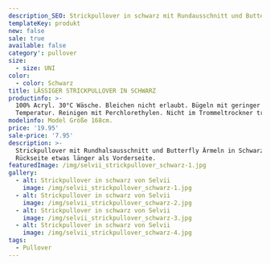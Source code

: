 ```yaml
---
description_SEO: Strickpullover in schwarz mit Rundausschnitt und Butterfly Ärmel von Selvii.
templateKey: produkt
new: false
sale: true
available: false
category': pullover
size:
  - size: UNI
color:
  - color: Schwarz
title: LÄSSIGER STRICKPULLOVER IN SCHWARZ
productinfo: >-
  100% Acryl. 30°C Wäsche. Bleichen nicht erlaubt. Bügeln mit geringer
  Temperatur. Reinigen mit Perchlorethylen. Nicht im Trommeltrockner trocknen.
modelinfo: Model Größe 168cm.
price: '19.95'
sale-price: '7.95'
description: >-
  Strickpullover mit Rundhalsausschnitt und Butterfly Ärmeln in Schwarz.
  Rückseite etwas länger als Vorderseite.
featuredImage: /img/selvii_strickpullover_schwarz-1.jpg
gallery:
  - alt: Strickpullover in schwarz von Selvii
    image: /img/selvii_strickpullover_schwarz-1.jpg
  - alt: Strickpullover in schwarz von Selvii
    image: /img/selvii_strickpullover_schwarz-2.jpg
  - alt: Strickpullover in schwarz von Selvii
    image: /img/selvii_strickpullover_schwarz-3.jpg
  - alt: Strickpullover in schwarz von Selvii
    image: /img/selvii_strickpullover_schwarz-4.jpg
tags:
  - Pullover
---
```


